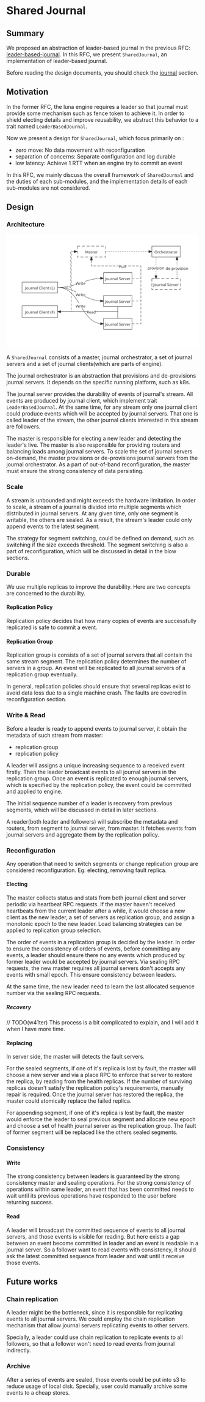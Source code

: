 # Shared Journal

## Summary

We proposed an abstraction of leader-based journal in the previous RFC: [leader-based-journal](https://github.com/engula/engula/pull/280). In this RFC, we present `SharedJournal`, an implementation of leader-based journal.

Before reading the design documents, you should check the [journal](https://github.com/engula/engula/blob/main/docs/design.md#journal) section.

## Motivation

In the former RFC, the luna engine requires a leader so that journal must provide some mechanism such as fence token to achieve it. In order to shield electing details and improve reusability, we abstract this behavior to a trait named `LeaderBasedJournal`.

Now we present a design for `SharedJournal`, which focus primarily on :
- zero move: No data movement with reconfiguration
- separation of concerns: Separate configuration and log durable
- low latency: Achieve 1 RTT when an engine try to commit an event

In this RFC, we mainly discuss the overall framework of `SharedJournal` and the duties of each sub-modules, and the implementation details of each sub-modules are not considered.

## Design

### Architecture

![shared journal architecture](./images/shared-journal-architecture.svg)

A `SharedJournal` consists of a master, journal orchestrator, a set of journal servers and a set of journal clients(which are parts of engine).

The journal orchestrator is an abstraction that provisions and de-provisions journal servers. It depends on the specific running platform, such as k8s.

The journal server provides the durability of events of journal's stream. All events are produced by journal client, which implement trait `LeaderBasedJournal`. At the same time, for any stream only one journal client could produce events which will be accepted by journal servers. That one is called leader of the stream, the other journal clients interested in this stream are followers.

The master is responsible for electing a new leader and detecting the leader's live. The master is also responsible for providing routers and balancing loads among journal servers. To scale the set of journal servers on-demand, the master provisions or de-provisions journal servers from the journal orchestrator. As a part of out-of-band reconfiguration, the master must ensure the strong consistency of data persisting.

### Scale

A stream is unbounded and might exceeds the hardware limitation. In order to scale, a stream of a journal is divided into multiple segments which distributed in journal servers. At any given time, only one segment is writable, the others are sealed. As a result, the stream's leader could only append events to the latest segment.

The strategy for segment switching, could be defined on demand, such as switching if the size exceeds threshold. The segment switching is also a part of reconfiguration, which will be discussed in detail in the blow sections.

### Durable

We use multiple replicas to improve the durability. Here are two concepts are concerned to the durability.

#### Replication Policy

Replication policy decides that how many copies of events are successfully replicated is safe to commit a event.

#### Replication Group

Replication group is consists of a set of journal servers that all contain the same stream segment. The replication policy determines the number of servers in a group. An event will be replicated to all journal servers of a replication group eventually.

In general, replication policies should ensure that several replicas exist to avoid data loss due to a single machine crash. The faults are covered in reconfiguration section.

### Write & Read

Before a leader is ready to append events to journal server, it obtain the metadata of such stream from master:

- replication group
- replication policy

A leader will assigns a unique increasing sequence to a received event firstly. Then the leader broadcast events to all journal servers in the replication group. Once an event is replicated to enough journal servers, which is specified by the replication policy, the event could be committed and applied to engine.

The initial sequence number of a leader is recovery from previous segments, which will be discussed in detail in later sections.

A reader(both leader and followers) will subscribe the metadata and routers, from segment to journal server, from master. It fetches events from journal servers and aggregate them by the replication policy.

### Reconfiguration

Any operation that need to switch segments or change replication group are considered reconfiguration. Eg: electing, removing fault replica.

#### Electing

The master collects status and stats from both journal client and server periodic via heartbeat RPC requests. If the master haven't received heartbeats from the current leader after a while, it would choose a new client as the new leader, a set of servers as replication group, and assign a monotonic epoch to the new leader. Load balancing strategies can be applied to replication group selection.

The order of events in a replication group is decided by the leader. In order to ensure the consistency of orders of events, before committing any events, a leader should ensure there no any events which produced by former leader would be accepted by journal servers. Via sealing RPC requests, the new master requires all journal servers don't accepts any events with small epoch. This ensure consistency between leaders.

At the same time, the new leader need to learn the last allocated sequence number via the sealing RPC requests.

##### Recovery

// TODO(w41ter) This process is a bit complicated to explain, and I will add it when I have more time.

#### Replacing

In server side, the master will detects the fault servers.

For the sealed segments, if one of it's replica is lost by fault, the master will choose a new server and via a place RPC to enforce that server to restore the replica, by reading from the health replicas. If the number of surviving replicas doesn't satisfy the replication policy's requirements, manually repair is required. Once the journal server has restored the replica, the master could atomically replace the failed replica.

For appending segment, if one of it's replica is lost by fault, the master would enforce the leader to seal previous segment and allocate new epoch and choose a set of health journal server as the replication group. The fault of former segment will be replaced like the others sealed segments.

### Consistency

#### Write

The strong consistency between leaders is guaranteed by the strong consistency master and sealing operations. For the strong consistency of operations within same leader, an event that has been committed needs to wait until its previous operations have responded to the user before returning success.

#### Read

A leader will broadcast the committed sequence of events to all journal servers, and those events is visible for reading. But here exists a gap between an event become committed in leader and an event is readable in a journal server. So a follower want to read events with consistency, it should ask the latest committed sequence from leader and wait until it receive those events.

## Future works

### Chain replication

A leader might be the bottleneck, since it is responsible for replicating events to all journal servers. We could employ the chain replication mechanism that allow journal servers replicating events to other servers.

Specially, a leader could use chain replication to replicate events to all followers, so that a follower won't need to read events from journal indirectly.

### Archive

After a series of events are sealed, those events could be put into s3 to reduce usage of local disk. Specially, user could manually archive some events to a cheap stores.
